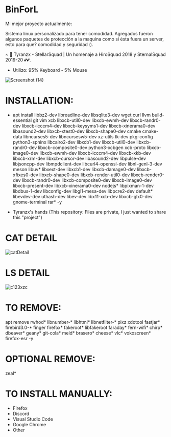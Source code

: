 # BinForL

Mi mejor proyecto actualmente:

Sistema linux personalizado para tener comodidad. Agregados fueron algunos paquetes de protección a la maquina como si ésta fuera un server, esto para que? comodidad y seguridad :).

~ 👻 Tyranzx - StellarSquad | Un homenaje a HiroSquad 2018 y SternalSquad 2019-20 💕💕.

- Utilizo: 95% Keyboard - 5% Mouse

![Screenshot (14)](https://user-images.githubusercontent.com/70720366/161403772-c863cba6-72db-4350-a923-b9e2367e8615.png)

# INSTALLATION:
- apt install libbz2-dev libreadline-dev libsqlite3-dev wget curl llvm build-essential git vim xcb libxcb-util0-dev libxcb-ewmh-dev libxcb-randr0-dev libxcb-icccm4-dev libxcb-keysyms1-dev libxcb-xinerama0-dev libasound2-dev libxcb-xtest0-dev libxcb-shape0-dev cmake cmake-data libncurses5-dev libncursesw5-dev xz-utils tk-dev pkg-config python3-sphinx libcairo2-dev libxcb1-dev libxcb-util0-dev libxcb-randr0-dev libxcb-composite0-dev python3-xcbgen xcb-proto libxcb-image0-dev libxcb-ewmh-dev libxcb-icccm4-dev libxcb-xkb-dev libxcb-xrm-dev libxcb-cursor-dev libasound2-dev libpulse-dev libjsoncpp-dev libmpdclient-dev libcurl4-openssl-dev libnl-genl-3-dev meson libuv* libxext-dev libxcb1-dev libxcb-damage0-dev libxcb-xfixes0-dev libxcb-shape0-dev libxcb-render-util0-dev libxcb-render0-dev libxcb-randr0-dev libxcb-composite0-dev libxcb-image0-dev libxcb-present-dev libxcb-xinerama0-dev nodejs* libpixman-1-dev libdbus-1-dev libconfig-dev libgl1-mesa-dev libpcre2-dev default* libevdev-dev uthash-dev libev-dev libx11-xcb-dev libxcb-glx0-dev gnome-terminal rar* -y

- Tyranzx's hands (This repository: Files are private, I just wanted to share this "project")

# CAT DETAIL
![catDetail](https://user-images.githubusercontent.com/70720366/161403849-615fbd6b-501b-44de-af3c-4362b5a55249.PNG)

# LS DETAIL
![c123xzc](https://user-images.githubusercontent.com/70720366/160018121-db513058-56de-428a-8b0f-791becafed53.PNG)

# TO REMOVE:
apt remove rwhod* libnumber-* libhtml* libnetfilter-* pixz xdotool fastjar* firebird3.0-* finger firefox* fakeroot* libfakeroot faraday* fern-wifi* chirp* dbeaver* geany* git-cola* meld* brasero* cheese* vlc* vokoscreen* firefox-esr -y

# OPTIONAL REMOVE:
zeal*

# TO INSTALL MANUALLY:
- Firefox
- Discord
- Visual Studio Code
- Google Chrome
- Other

